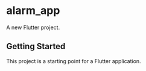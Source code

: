 # alarm_app

A new Flutter project.

## Getting Started

This project is a starting point for a Flutter application.

